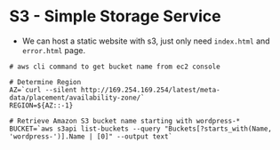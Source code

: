 # S3 - Simple Storage Service

- We can host a static website with s3, just only need `index.html` and `error.html` page.

```
# aws cli command to get bucket name from ec2 console

# Determine Region
AZ=`curl --silent http://169.254.169.254/latest/meta-data/placement/availability-zone/`
REGION=${AZ::-1}

# Retrieve Amazon S3 bucket name starting with wordpress-*
BUCKET=`aws s3api list-buckets --query "Buckets[?starts_with(Name, 'wordpress-')].Name | [0]" --output text`
```
